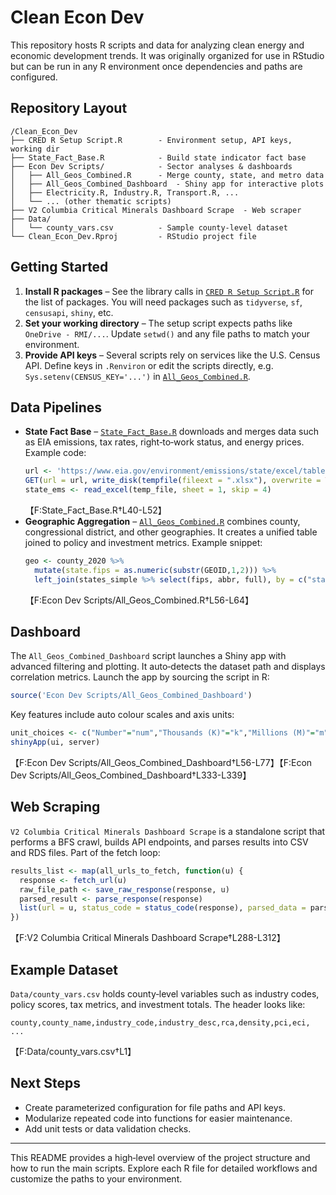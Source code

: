 # Clean Econ Dev

This repository hosts R scripts and data for analyzing clean energy and economic development trends. It was originally organized for use in RStudio but can be run in any R environment once dependencies and paths are configured.

## Repository Layout

```
/Clean_Econ_Dev
├── CRED R Setup Script.R        - Environment setup, API keys, working dir
├── State_Fact_Base.R            - Build state indicator fact base
├── Econ Dev Scripts/            - Sector analyses & dashboards
│   ├── All_Geos_Combined.R      - Merge county, state, and metro data
│   ├── All_Geos_Combined_Dashboard  - Shiny app for interactive plots
│   ├── Electricity.R, Industry.R, Transport.R, ...
│   └── ... (other thematic scripts)
├── V2 Columbia Critical Minerals Dashboard Scrape  - Web scraper
├── Data/
│   └── county_vars.csv          - Sample county-level dataset
└── Clean_Econ_Dev.Rproj         - RStudio project file
```

## Getting Started

1. **Install R packages** – See the library calls in [`CRED R Setup Script.R`](CRED%20R%20Setup%20Script.R) for the list of packages. You will need packages such as `tidyverse`, `sf`, `censusapi`, `shiny`, etc.
2. **Set your working directory** – The setup script expects paths like `OneDrive - RMI/...`. Update `setwd()` and any file paths to match your environment.
3. **Provide API keys** – Several scripts rely on services like the U.S. Census API. Define keys in `.Renviron` or edit the scripts directly, e.g. `Sys.setenv(CENSUS_KEY='...')` in [`All_Geos_Combined.R`](Econ%20Dev%20Scripts/All_Geos_Combined.R#L17-L19).

## Data Pipelines

- **State Fact Base** – [`State_Fact_Base.R`](State_Fact_Base.R) downloads and merges data such as EIA emissions, tax rates, right‑to‑work status, and energy prices. Example code:
  ```r
  url <- 'https://www.eia.gov/environment/emissions/state/excel/table1.xlsx'
  GET(url = url, write_disk(tempfile(fileext = ".xlsx"), overwrite = TRUE))
  state_ems <- read_excel(temp_file, sheet = 1, skip = 4)
  ```
  【F:State_Fact_Base.R†L40-L52】
- **Geographic Aggregation** – [`All_Geos_Combined.R`](Econ%20Dev%20Scripts/All_Geos_Combined.R) combines county, congressional district, and other geographies. It creates a unified table joined to policy and investment metrics. Example snippet:
  ```r
  geo <- county_2020 %>%
    mutate(state.fips = as.numeric(substr(GEOID,1,2))) %>%
    left_join(states_simple %>% select(fips, abbr, full), by = c("state.fips" = "fips"))
  ```
  【F:Econ Dev Scripts/All_Geos_Combined.R†L56-L64】

## Dashboard

The `All_Geos_Combined_Dashboard` script launches a Shiny app with advanced filtering and plotting. It auto‑detects the dataset path and displays correlation metrics. Launch the app by sourcing the script in R:
```r
source('Econ Dev Scripts/All_Geos_Combined_Dashboard')
```
Key features include auto colour scales and axis units:
```r
unit_choices <- c("Number"="num","Thousands (K)"="k","Millions (M)"="m","Billions (B)"="b")
shinyApp(ui, server)
```
【F:Econ Dev Scripts/All_Geos_Combined_Dashboard†L56-L77】【F:Econ Dev Scripts/All_Geos_Combined_Dashboard†L333-L339】

## Web Scraping

`V2 Columbia Critical Minerals Dashboard Scrape` is a standalone script that performs a BFS crawl, builds API endpoints, and parses results into CSV and RDS files. Part of the fetch loop:
```r
results_list <- map(all_urls_to_fetch, function(u) {
  response <- fetch_url(u)
  raw_file_path <- save_raw_response(response, u)
  parsed_result <- parse_response(response)
  list(url = u, status_code = status_code(response), parsed_data = parsed_result$data)
})
```
【F:V2 Columbia Critical Minerals Dashboard Scrape†L288-L312】

## Example Dataset

`Data/county_vars.csv` holds county‑level variables such as industry codes, policy scores, tax metrics, and investment totals. The header looks like:
```
county,county_name,industry_code,industry_desc,rca,density,pci,eci, ...
```
【F:Data/county_vars.csv†L1】

## Next Steps

- Create parameterized configuration for file paths and API keys.
- Modularize repeated code into functions for easier maintenance.
- Add unit tests or data validation checks.

---
This README provides a high‑level overview of the project structure and how to run the main scripts. Explore each R file for detailed workflows and customize the paths to your environment.

